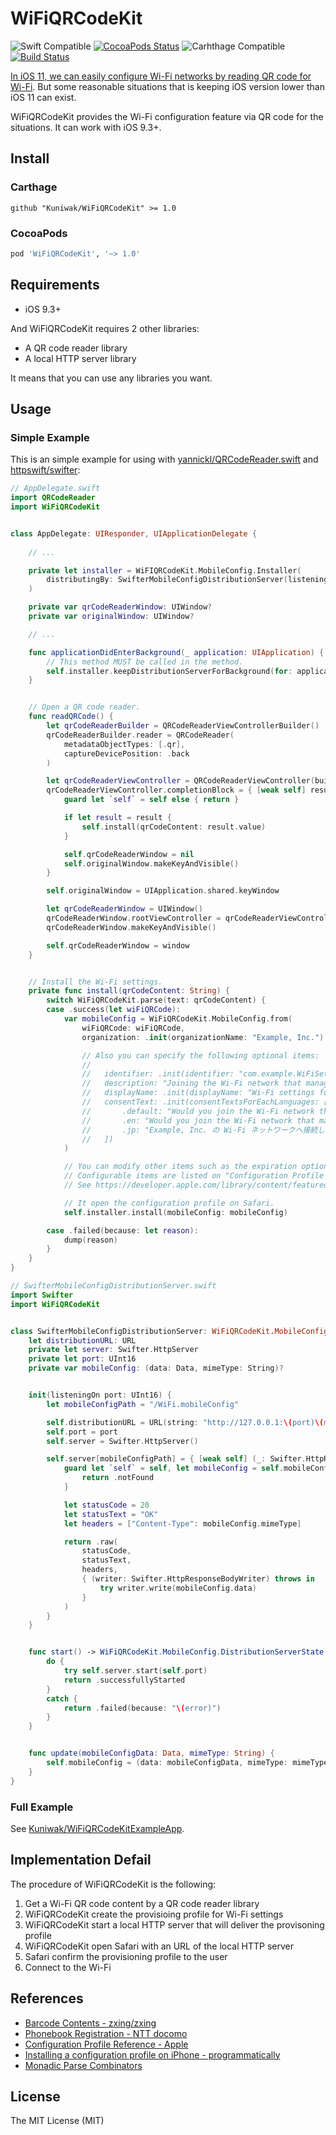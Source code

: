 WiFiQRCodeKit
=============
![Swift Compatible](https://img.shields.io/badge/Swift%20version-4.1-brightgreen.svg)
[![CocoaPods Status](https://img.shields.io/cocoapods/v/WiFiQRCodeKit.svg)](https://cocoapods.org/pods/WiFiQRCodeKit)
![Carhthage Compatible](https://img.shields.io/badge/Carthage-compatible-green.svg)
[![Build Status](https://www.bitrise.io/app/10d15cda3905395a/status.svg?token=RoO7CaqzdZ8oYZnJ3rBV-g&branch=master)](https://www.bitrise.io/app/10d15cda3905395a)

[In iOS 11, we can easily configure Wi-Fi networks by reading QR code for Wi-Fi](https://developer.apple.com/videos/play/fall2017/206/).
But some reasonable situations that is keeping iOS version lower than iOS 11 can exist.

WiFiQRCodeKit provides the Wi-Fi configuration feature via QR code for the situations.
It can work with iOS 9.3+.



Install
-------
### Carthage

```
github "Kuniwak/WiFiQRCodeKit" >= 1.0
```



### CocoaPods

```ruby
pod 'WiFiQRCodeKit', '~> 1.0'
```



Requirements
------------

- iOS 9.3+

And WiFiQRCodeKit requires 2 other libraries:

- A QR code reader library
- A local HTTP server library

It means that you can use any libraries you want.



Usage
-----
### Simple Example

This is an simple example for using with [yannickl/QRCodeReader.swift](https://github.com/yannickl/QRCodeReader.swift) and [httpswift/swifter](https://github.com/httpswift/swifter):


```swift
// AppDelegate.swift
import QRCodeReader
import WiFiQRCodeKit


class AppDelegate: UIResponder, UIApplicationDelegate {
    
    // ...

    private let installer = WiFIQRCodeKit.MobileConfig.Installer(
        distributingBy: SwifterMobileConfigDistributionServer(listeningOn: 8989)
    )

    private var qrCodeReaderWindow: UIWindow?
    private var originalWindow: UIWindow?

    // ...

    func applicationDidEnterBackground(_ application: UIApplication) {
        // This method MUST be called in the method.
        self.installer.keepDistributionServerForBackground(for: application)
    }


    // Open a QR code reader.
    func readQRCode() {
        let qrCodeReaderBuilder = QRCodeReaderViewControllerBuilder()
        qrCodeReaderBuilder.reader = QRCodeReader(
            metadataObjectTypes: [.qr],
            captureDevicePosition: .back
        )

        let qrCodeReaderViewController = QRCodeReaderViewController(builder: qrCodeReaderBuilder)
        qrCodeReaderViewController.completionBlock = { [weak self] result in
            guard let `self` = self else { return }

            if let result = result {
                self.install(qrCodeContent: result.value)
            }

            self.qrCodeReaderWindow = nil
            self.originalWindow.makeKeyAndVisible()
        }

        self.originalWindow = UIApplication.shared.keyWindow

        let qrCodeReaderWindow = UIWindow()
        qrCodeReaderWindow.rootViewController = qrCodeReaderViewController
        qrCodeReaderWindow.makeKeyAndVisible()

        self.qrCodeReaderWindow = window
    }


    // Install the Wi-Fi settings.
    private func install(qrCodeContent: String) {
        switch WiFiQRCodeKit.parse(text: qrCodeContent) {
        case .success(let wiFiQRCode):
            var mobileConfig = WiFiQRCodeKit.MobileConfig.from(
                wiFiQRCode: wiFiQRCode,
                organization: .init(organizationName: "Example, Inc.")

                // Also you can specify the following optional items:
                //
                //   identifier: .init(identifier: "com.example.WiFiSettings"),
                //   description: "Joining the Wi-Fi network that managed by Example, Inc.",
                //   displayName: .init(displayName: "Wi-Fi settings for Example, Inc."),
                //   consentText: .init(consentTextsForEachLanguages: [
                //       .default: "Would you join the Wi-Fi network that manged by Example, Inc.?",
                //       .en: "Would you join the Wi-Fi network that manged by Example, Inc.?",
                //       .jp: "Example, Inc. の Wi-Fi ネットワークへ接続しますか？",
                //   ])
            )

            // You can modify other items such as the expiration option of the configuration profile.
            // Configurable items are listed on "Configuration Profile Reference".
            // See https://developer.apple.com/library/content/featuredarticles/iPhoneConfigurationProfileRef/

            // It open the configuration profile on Safari.
            self.installer.install(mobileConfig: mobileConfig)

        case .failed(because: let reason):
            dump(reason)
        }
    }
}
```


```swift
// SwifterMobileConfigDistributionServer.swift
import Swifter
import WiFiQRCodeKit


class SwifterMobileConfigDistributionServer: WiFiQRCodeKit.MobileConfig.DistributionServer {
    let distributionURL: URL
    private let server: Swifter.HttpServer
    private let port: UInt16
    private var mobileConfig: (data: Data, mimeType: String)?


    init(listeningOn port: UInt16) {
        let mobileConfigPath = "/WiFi.mobileConfig"

        self.distributionURL = URL(string: "http://127.0.0.1:\(port)\(mobileConfigPath)")!
        self.port = port
        self.server = Swifter.HttpServer()

        self.server[mobileConfigPath] = { [weak self] (_: Swifter.HttpRequest) -> Swifter.HttpResponse in
            guard let `self` = self, let mobileConfig = self.mobileConfig else {
                return .notFound
            }

            let statusCode = 20
            let statusText = "OK"
            let headers = ["Content-Type": mobileConfig.mimeType]

            return .raw(
                statusCode,
                statusText,
                headers,
                { (writer: Swifter.HttpResponseBodyWriter) throws in
                    try writer.write(mobileConfig.data)
                }
            )
        }
    }


    func start() -> WiFiQRCodeKit.MobileConfig.DistributionServerState {
        do {
            try self.server.start(self.port)
            return .successfullyStarted
        }
        catch {
            return .failed(because: "\(error)")
        }
    }


    func update(mobileConfigData: Data, mimeType: String) {
        self.mobileConfig = (data: mobileConfigData, mimeType: mimeType)
    }
}
```



### Full Example

See [Kuniwak/WiFiQRCodeKitExampleApp](https://github.com/Kuniwak/WiFiQRCodeKitExampleApp).



Implementation Defail
---------------------

The procedure of WiFiQRCodeKit is the following:

1. Get a Wi-Fi QR code content by a QR code reader library
2. WiFiQRCodeKit create the provisioing profile for Wi-Fi settings
3. WiFiQRCodeKit start a local HTTP server that will deliver the provisoning profile
4. WiFiQRCodeKit open Safari with an URL of the local HTTP server
5. Safari confirm the provisioning profile to the user
6. Connect to the Wi-Fi



References
----------

- [Barcode Contents - zxing/zxing](https://github.com/zxing/zxing/wiki/Barcode-Contents#wifi-network-config-android)
- [Phonebook Registration - NTT docomo](https://web.archive.org/web/20111202054137/http://www.nttdocomo.co.jp/english/service/imode/make/content/barcode/function/application/addressbook/index.html)
- [Configuration Profile Reference - Apple](https://developer.apple.com/library/content/featuredarticles/iPhoneConfigurationProfileRef/)
- [Installing a configuration profile on iPhone - programmatically](https://stackoverflow.com/questions/2338035/installing-a-configuration-profile-on-iphone-programmatically/)
- [Monadic Parse Combinators](http://www.cs.nott.ac.uk/~pszgmh/monparsing.pdf)



License
-------

The MIT License (MIT)
